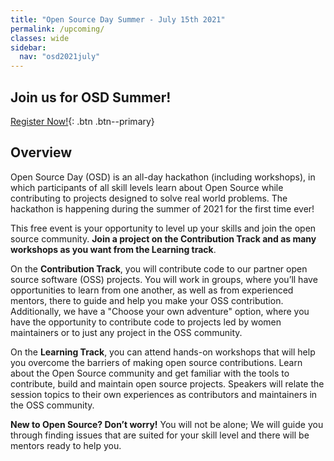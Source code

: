 ```yaml
---
title: "Open Source Day Summer - July 15th 2021"
permalink: /upcoming/
classes: wide
sidebar:
  nav: "osd2021july"
---
```

## Join us for OSD Summer! 

[Register Now!](https://opensourceday.anitab.org/){: .btn .btn--primary}

## Overview

Open Source Day (OSD) is an all-day hackathon (including workshops), in which participants of all skill levels learn about Open Source while contributing to projects designed to solve real world problems. The hackathon is happening during the summer of 2021 for the first time ever! 

This free event is your opportunity to level up your skills and join the open source community. **Join a project on the Contribution Track and as many workshops as you want from the Learning track**.

On the **Contribution Track**, you will contribute code to our partner open source software (OSS) projects. You will work in groups, where you’ll have opportunities to learn from one another, as well as from experienced mentors, there to guide and help you make your OSS contribution. Additionally, we have a "Choose your own adventure" option, where you have the opportunity to contribute code to projects led by women maintainers or to just any project in the OSS community.

On the **Learning Track**, you can attend hands-on workshops that will help you overcome the barriers of making open source contributions. Learn about the Open Source community and get familiar with the tools to contribute, build and maintain open source projects. Speakers will relate the session topics to their own experiences as contributors and maintainers in the OSS community.

**New to Open Source? Don’t worry!** You will not be alone; We will guide you through finding issues that are suited for your skill level and there will be mentors ready to help you.




